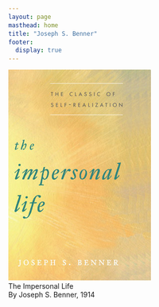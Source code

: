 ```yaml
---
layout: page
masthead: home
title: "Joseph S. Benner"
footer:
  display: true
---
```


<div id="page-contents" class="ui centered card">
  <a href="#" data-book="til" class="toc-modal-open image">
    <img src="/public/img/src/til-big.jpg">
  </a>
  <div class="content">
    <div class="header">The Impersonal Life</div>
    <div class="description">
      By Joseph S. Benner, 1914
    </div>
  </div>
</div>

